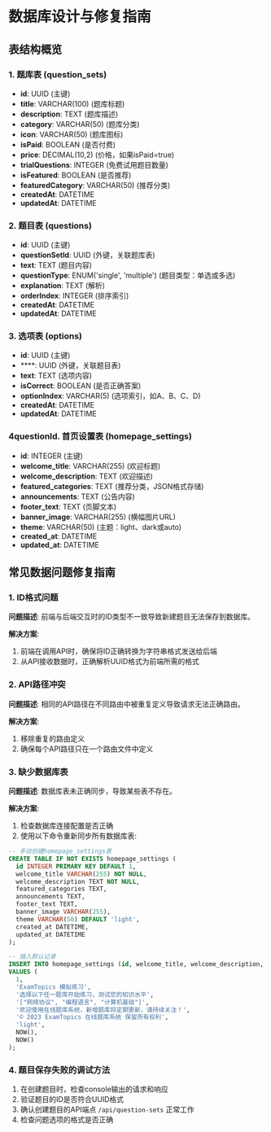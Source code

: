 # 数据库设计与修复指南

## 表结构概览

### 1. 题库表 (question_sets)
- **id**: UUID (主键)
- **title**: VARCHAR(100) (题库标题)
- **description**: TEXT (题库描述)
- **category**: VARCHAR(50) (题库分类)
- **icon**: VARCHAR(50) (题库图标)
- **isPaid**: BOOLEAN (是否付费)
- **price**: DECIMAL(10,2) (价格，如果isPaid=true)
- **trialQuestions**: INTEGER (免费试用题目数量)
- **isFeatured**: BOOLEAN (是否推荐)
- **featuredCategory**: VARCHAR(50) (推荐分类)
- **createdAt**: DATETIME
- **updatedAt**: DATETIME

### 2. 题目表 (questions)
- **id**: UUID (主键)
- **questionSetId**: UUID (外键，关联题库表)
- **text**: TEXT (题目内容)
- **questionType**: ENUM('single', 'multiple') (题目类型：单选或多选)
- **explanation**: TEXT (解析)
- **orderIndex**: INTEGER (排序索引)
- **createdAt**: DATETIME
- **updatedAt**: DATETIME

### 3. 选项表 (options)
- **id**: UUID (主键)
- ****: UUID (外键，关联题目表)
- **text**: TEXT (选项内容)
- **isCorrect**: BOOLEAN (是否正确答案)
- **optionIndex**: VARCHAR(5) (选项索引，如A、B、C、D)
- **createdAt**: DATETIME
- **updatedAt**: DATETIME

### 4questionId. 首页设置表 (homepage_settings)
- **id**: INTEGER (主键)
- **welcome_title**: VARCHAR(255) (欢迎标题)
- **welcome_description**: TEXT (欢迎描述)
- **featured_categories**: TEXT (推荐分类，JSON格式存储)
- **announcements**: TEXT (公告内容)
- **footer_text**: TEXT (页脚文本)
- **banner_image**: VARCHAR(255) (横幅图片URL)
- **theme**: VARCHAR(50) (主题：light、dark或auto)
- **created_at**: DATETIME
- **updated_at**: DATETIME

## 常见数据问题修复指南

### 1. ID格式问题

**问题描述**: 前端与后端交互时的ID类型不一致导致新建题目无法保存到数据库。

**解决方案**:
1. 前端在调用API时，确保将ID正确转换为字符串格式发送给后端
2. 从API接收数据时，正确解析UUID格式为前端所需的格式

### 2. API路径冲突

**问题描述**: 相同的API路径在不同路由中被重复定义导致请求无法正确路由。

**解决方案**:
1. 移除重复的路由定义
2. 确保每个API路径只在一个路由文件中定义

### 3. 缺少数据库表

**问题描述**: 数据库表未正确同步，导致某些表不存在。

**解决方案**:
1. 检查数据库连接配置是否正确
2. 使用以下命令重新同步所有数据库表:

```sql
-- 手动创建homepage_settings表
CREATE TABLE IF NOT EXISTS homepage_settings (
  id INTEGER PRIMARY KEY DEFAULT 1,
  welcome_title VARCHAR(255) NOT NULL,
  welcome_description TEXT NOT NULL,
  featured_categories TEXT,
  announcements TEXT,
  footer_text TEXT,
  banner_image VARCHAR(255),
  theme VARCHAR(50) DEFAULT 'light',
  created_at DATETIME,
  updated_at DATETIME
);

-- 插入默认记录
INSERT INTO homepage_settings (id, welcome_title, welcome_description, featured_categories, announcements, footer_text, theme, created_at, updated_at)
VALUES (
  1, 
  'ExamTopics 模拟练习', 
  '选择以下任一题库开始练习，测试您的知识水平', 
  '["网络协议", "编程语言", "计算机基础"]', 
  '欢迎使用在线题库系统，新增题库将定期更新，请持续关注！', 
  '© 2023 ExamTopics 在线题库系统 保留所有权利', 
  'light',
  NOW(),
  NOW()
);
```

### 4. 题目保存失败的调试方法

1. 在创建题目时，检查console输出的请求和响应
2. 验证题目的ID是否符合UUID格式
3. 确认创建题目的API端点 `/api/question-sets` 正常工作
4. 检查问题选项的格式是否正确 